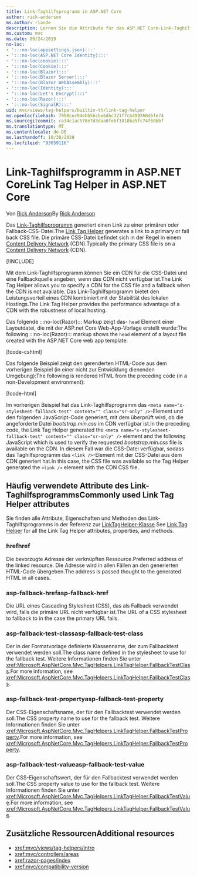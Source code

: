 ```yaml
---
title: Link-Taghilfsprogramm in ASP.NET Core
author: rick-anderson
ms.author: riande
description: Lernen Sie die Attribute für das ASP.NET Core-Link-Taghilfsprogramm kennen, und erfahren Sie, welche Rolle jedes Attribut bei der Erweiterung des Verhaltens des HTML-Linktags spielt.
ms.custom: mvc
ms.date: 09/24/2019
no-loc:
- ':::no-loc(appsettings.json):::'
- ':::no-loc(ASP.NET Core Identity):::'
- ':::no-loc(cookie):::'
- ':::no-loc(Cookie):::'
- ':::no-loc(Blazor):::'
- ':::no-loc(Blazor Server):::'
- ':::no-loc(Blazor WebAssembly):::'
- ':::no-loc(Identity):::'
- ":::no-loc(Let's Encrypt):::"
- ':::no-loc(Razor):::'
- ':::no-loc(SignalR):::'
uid: mvc/views/tag-helpers/builtin-th/link-tag-helper
ms.openlocfilehash: 7998cec94ebb56cbe6dbc321f7cb499260d6fe74
ms.sourcegitcommit: ca34c1ac578e7d3daa0febf1810ba5fc74f60bbf
ms.translationtype: MT
ms.contentlocale: de-DE
ms.lasthandoff: 10/30/2020
ms.locfileid: "93059116"
---
```

# <a name="link-tag-helper-in-aspnet-core"></a><span data-ttu-id="a9f5b-103">Link-Taghilfsprogramm in ASP.NET Core</span><span class="sxs-lookup"><span data-stu-id="a9f5b-103">Link Tag Helper in ASP.NET Core</span></span>

<span data-ttu-id="a9f5b-104">Von [Rick Anderson](https://twitter.com/RickAndMSFT)</span><span class="sxs-lookup"><span data-stu-id="a9f5b-104">By [Rick Anderson](https://twitter.com/RickAndMSFT)</span></span>

<span data-ttu-id="a9f5b-105">Das [Link-Taghilfsprogramm](xref:Microsoft.AspNetCore.Mvc.TagHelpers.LinkTagHelper) generiert einen Link zu einer primären oder Fallback-CSS-Datei.</span><span class="sxs-lookup"><span data-stu-id="a9f5b-105">The [Link Tag Helper](xref:Microsoft.AspNetCore.Mvc.TagHelpers.LinkTagHelper) generates a link to a primary or fall back CSS file.</span></span> <span data-ttu-id="a9f5b-106">Die primäre CSS-Datei befindet sich in der Regel in einem [Content Delivery Network](/office365/enterprise/content-delivery-networks#what-exactly-is-a-cdn) (CDN).</span><span class="sxs-lookup"><span data-stu-id="a9f5b-106">Typically the primary CSS file is on a [Content Delivery Network](/office365/enterprise/content-delivery-networks#what-exactly-is-a-cdn) (CDN).</span></span>

[!INCLUDE[](~/includes/cdn.md)]

<span data-ttu-id="a9f5b-107">Mit dem Link-Taghilfsprogramm können Sie ein CDN für die CSS-Datei und eine Fallbackquelle angeben, wenn das CDN nicht verfügbar ist.</span><span class="sxs-lookup"><span data-stu-id="a9f5b-107">The Link Tag Helper allows you to specify a CDN for the CSS file and a fallback when the CDN is not available.</span></span> <span data-ttu-id="a9f5b-108">Das Link-Taghilfsprogramm bietet den Leistungsvorteil eines CDN kombiniert mit der Stabilität des lokalen Hostings.</span><span class="sxs-lookup"><span data-stu-id="a9f5b-108">The Link Tag Helper provides the performance advantage of a CDN with the robustness of local hosting.</span></span>

<span data-ttu-id="a9f5b-109">Das folgende :::no-loc(Razor)::: Markup zeigt das- `head` Element einer Layoutdatei, die mit der ASP.net Core Web-App-Vorlage erstellt wurde:</span><span class="sxs-lookup"><span data-stu-id="a9f5b-109">The following :::no-loc(Razor)::: markup shows the `head` element of a layout file created with the ASP.NET Core web app template:</span></span>

[!code-cshtml[](link-tag-helper/sample/_Layout.cshtml?name=snippet)]

<span data-ttu-id="a9f5b-110">Das folgende Beispiel zeigt den gerenderten HTML-Code aus dem vorherigen Beispiel (in einer nicht zur Entwicklung dienenden Umgebung):</span><span class="sxs-lookup"><span data-stu-id="a9f5b-110">The following is rendered HTML from the preceding code (in a non-Development environment):</span></span>

[!code-html[](link-tag-helper/sample/HtmlPage1.html)]

<span data-ttu-id="a9f5b-111">Im vorherigen Beispiel hat das Link-Taghilfsprogramm das `<meta name="x-stylesheet-fallback-test" content="" class="sr-only" />`-Element und den folgenden JavaScript-Code generiert, mit dem überprüft wird, ob die angeforderte Datei *bootstrap.min.css* im CDN verfügbar ist.</span><span class="sxs-lookup"><span data-stu-id="a9f5b-111">In the preceding code, the Link Tag Helper generated the `<meta name="x-stylesheet-fallback-test" content="" class="sr-only" />` element and the following JavaScript which is used to verify the requested *bootstrap.min.css* file is available on the CDN.</span></span> <span data-ttu-id="a9f5b-112">In diesem Fall war die CSS-Datei verfügbar, sodass das Taghilfsprogramm das `<link />`-Element mit der CSS-Datei aus dem CDN generiert hat.</span><span class="sxs-lookup"><span data-stu-id="a9f5b-112">In this case, the CSS file was available so the Tag Helper generated the `<link />` element with the CDN CSS file.</span></span>

## <a name="commonly-used-link-tag-helper-attributes"></a><span data-ttu-id="a9f5b-113">Häufig verwendete Attribute des Link-Taghilfsprogramms</span><span class="sxs-lookup"><span data-stu-id="a9f5b-113">Commonly used Link Tag Helper attributes</span></span>

<span data-ttu-id="a9f5b-114">Sie finden alle Attribute, Eigenschaften und Methoden des Link-Taghilfsprogramms in der Referenz zur [LinkTagHelper-Klasse](xref:Microsoft.AspNetCore.Mvc.TagHelpers.LinkTagHelper).</span><span class="sxs-lookup"><span data-stu-id="a9f5b-114">See [Link Tag Helper](xref:Microsoft.AspNetCore.Mvc.TagHelpers.LinkTagHelper)  for all the Link Tag Helper attributes, properties, and methods.</span></span>

### <a name="href"></a><span data-ttu-id="a9f5b-115">href</span><span class="sxs-lookup"><span data-stu-id="a9f5b-115">href</span></span>

<span data-ttu-id="a9f5b-116">Die bevorzugte Adresse der verknüpften Ressource.</span><span class="sxs-lookup"><span data-stu-id="a9f5b-116">Preferred address of the linked resource.</span></span> <span data-ttu-id="a9f5b-117">Die Adresse wird in allen Fällen an den generierten HTML-Code übergeben.</span><span class="sxs-lookup"><span data-stu-id="a9f5b-117">The address is passed thought to the generated HTML in all cases.</span></span>

### <a name="asp-fallback-href"></a><span data-ttu-id="a9f5b-118">asp-fallback-href</span><span class="sxs-lookup"><span data-stu-id="a9f5b-118">asp-fallback-href</span></span>

<span data-ttu-id="a9f5b-119">Die URL eines Cascading Stylesheet (CSS), das als Fallback verwendet wird, falls die primäre URL nicht verfügbar ist.</span><span class="sxs-lookup"><span data-stu-id="a9f5b-119">The URL of a CSS stylesheet to fallback to in the case the primary URL fails.</span></span>

### <a name="asp-fallback-test-class"></a><span data-ttu-id="a9f5b-120">asp-fallback-test-class</span><span class="sxs-lookup"><span data-stu-id="a9f5b-120">asp-fallback-test-class</span></span>

<span data-ttu-id="a9f5b-121">Der in der Formatvorlage definierte Klassenname, der zum Fallbacktest verwendet werden soll.</span><span class="sxs-lookup"><span data-stu-id="a9f5b-121">The class name defined in the stylesheet to use for the fallback test.</span></span> <span data-ttu-id="a9f5b-122">Weitere Informationen finden Sie unter <xref:Microsoft.AspNetCore.Mvc.TagHelpers.LinkTagHelper.FallbackTestClass>.</span><span class="sxs-lookup"><span data-stu-id="a9f5b-122">For more information, see <xref:Microsoft.AspNetCore.Mvc.TagHelpers.LinkTagHelper.FallbackTestClass>.</span></span>

### <a name="asp-fallback-test-property"></a><span data-ttu-id="a9f5b-123">asp-fallback-test-property</span><span class="sxs-lookup"><span data-stu-id="a9f5b-123">asp-fallback-test-property</span></span>

<span data-ttu-id="a9f5b-124">Der CSS-Eigenschaftsname, der für den Fallbacktest verwendet werden soll.</span><span class="sxs-lookup"><span data-stu-id="a9f5b-124">The CSS property name to use for the fallback test.</span></span> <span data-ttu-id="a9f5b-125">Weitere Informationen finden Sie unter <xref:Microsoft.AspNetCore.Mvc.TagHelpers.LinkTagHelper.FallbackTestProperty>.</span><span class="sxs-lookup"><span data-stu-id="a9f5b-125">For more information, see <xref:Microsoft.AspNetCore.Mvc.TagHelpers.LinkTagHelper.FallbackTestProperty>.</span></span>

### <a name="asp-fallback-test-value"></a><span data-ttu-id="a9f5b-126">asp-fallback-test-value</span><span class="sxs-lookup"><span data-stu-id="a9f5b-126">asp-fallback-test-value</span></span>

<span data-ttu-id="a9f5b-127">Der CSS-Eigenschaftswert, der für den Fallbacktest verwendet werden soll.</span><span class="sxs-lookup"><span data-stu-id="a9f5b-127">The CSS property value to use for the fallback test.</span></span> <span data-ttu-id="a9f5b-128">Weitere Informationen finden Sie unter <xref:Microsoft.AspNetCore.Mvc.TagHelpers.LinkTagHelper.FallbackTestValue>.</span><span class="sxs-lookup"><span data-stu-id="a9f5b-128">For more information, see <xref:Microsoft.AspNetCore.Mvc.TagHelpers.LinkTagHelper.FallbackTestValue>.</span></span>

## <a name="additional-resources"></a><span data-ttu-id="a9f5b-129">Zusätzliche Ressourcen</span><span class="sxs-lookup"><span data-stu-id="a9f5b-129">Additional resources</span></span>

* <xref:mvc/views/tag-helpers/intro>
* <xref:mvc/controllers/areas>
* <xref:razor-pages/index>
* <xref:mvc/compatibility-version>
